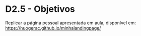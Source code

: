 # D2.5 - Objetivos

Replicar a página pessoal apresentada em aula, disponível em: https://huogerac.github.io/minhalandingpage/
